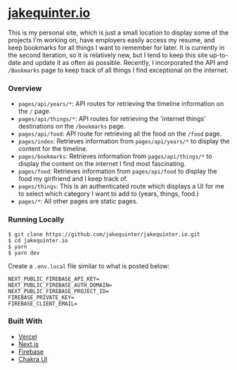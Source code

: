 # [jakequinter.io](https://jakequinter.io/)

This is my personal site, which is just a small location to display some of the projects I'm working on, have employers easily access my resume, and keep bookmarks for all things I want to remember for later. It is currently in the second iteration, so it is relatively new, but I tend to keep this site up-to-date and update it as often as possible. Recently, I incorporated the API and `/Bookmarks` page to keep track of all things I find exceptional on the internet.

### Overview

- `pages/api/years/*`: API routes for retrieving the timeline information on the `/` page.
- `pages/api/things/*`: API routes for retrieving the 'internet things' destinations on the `/bookmarks` page.
- `pages/api/food`: API route for retrieving all the food on the `/food` page.
- `pages/index`: Retrieves information from `pages/api/years/*` to display the content for the timeline.
- `pages/bookmarks`: Retrieves information from `pages/api/things/*` to display the content on the internet I find most fascinating.
- `pages/food`: Retrieves information from `pages/api/food` to display the food my girlfriend and I keep track of.
- `pages/things`: This is an authenticated route which displays a UI for me to select which category I want to add to (years, things, food.)
- `pages/*`: All other pages are static pages.

### Running Locally

```
$ git clone https://github.com/jakequinter/jakequinter.io.git
$ cd jakequinter.io
$ yarn
$ yarn dev
```

Create a `.env.local` file similar to what is posted below:

```
NEXT_PUBLIC_FIREBASE_API_KEY=
NEXT_PUBLIC_FIREBASE_AUTH_DOMAIN=
NEXT_PUBLIC_FIREBASE_PROJECT_ID=
FIREBASE_PRIVATE_KEY=
FIREBASE_CLIENT_EMAIL=
```

### Built With

- [Vercel](https://vercel.com/)
- [Next.js](https://nextjs.org/)
- [Firebase](https://firebase.google.com/)
- [Chakra UI](https://chakra-ui.com/)
